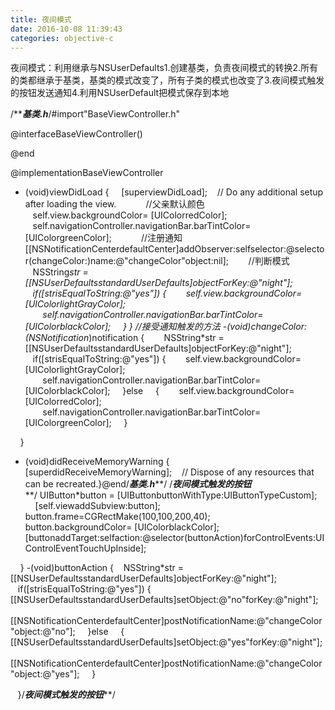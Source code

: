 ```yaml
---
title: 夜间模式
date: 2016-10-08 11:39:43
categories: objective-c
---
```

夜间模式：利用继承与NSUserDefaults1.创建基类，负责夜间模式的转换2.所有的类都继承于基类，基类的模式改变了，所有子类的模式也改变了3.夜间模式触发的按钮发送通知4.利用NSUserDefault把模式保存到本地
<!-- more -->
/*************基类.h***********/#import"BaseViewController.h"

@interfaceBaseViewController()

@end

@implementationBaseViewController

- (void)viewDidLoad {
    [superviewDidLoad];
   // Do any additional setup after loading the view.
   
   
   //父亲默认颜色
   self.view.backgroundColor= [UIColorredColor];
   self.navigationController.navigationBar.barTintColor= [UIColorgreenColor];
   
   
   //注册通知
    [[NSNotificationCenterdefaultCenter]addObserver:selfselector:@selector(changeColor:)name:@"changeColor"object:nil];
   
   //判断模式
   NSString*str = [[NSUserDefaultsstandardUserDefaults]objectForKey:@"night"];
   if([strisEqualToString:@"yes"]) {
       self.view.backgroundColor= [UIColorlightGrayColor];
       self.navigationController.navigationBar.barTintColor= [UIColorblackColor];
    }
}
//接受通知触发的方法
-(void)changeColor:(NSNotification*)notification
{
   
   NSString*str = [[NSUserDefaultsstandardUserDefaults]objectForKey:@"night"];
   if([strisEqualToString:@"yes"]) {
       self.view.backgroundColor= [UIColorlightGrayColor];
       self.navigationController.navigationBar.barTintColor= [UIColorblackColor];
    }else
    {
       self.view.backgroundColor= [UIColorredColor];
       self.navigationController.navigationBar.barTintColor= [UIColorgreenColor];
    }

   
}
- (void)didReceiveMemoryWarning {
    [superdidReceiveMemoryWarning];
   // Dispose of any resources that can be recreated.}@end/*************基类.h***************/
/*************夜间模式触发的按钮***************/ UIButton*button = [UIButtonbuttonWithType:UIButtonTypeCustom];
    [self.viewaddSubview:button];
    button.frame=CGRectMake(100,100,200,40);
    button.backgroundColor= [UIColorblackColor];
   
    [buttonaddTarget:selfaction:@selector(buttonAction)forControlEvents:UIControlEventTouchUpInside];

   
}
-(void)buttonAction
{
   NSString*str = [[NSUserDefaultsstandardUserDefaults]objectForKey:@"night"];
   if([strisEqualToString:@"yes"]) {
        [[NSUserDefaultsstandardUserDefaults]setObject:@"no"forKey:@"night"];
       
        [[NSNotificationCenterdefaultCenter]postNotificationName:@"changeColor"object:@"no"];
    }else
    {
        [[NSUserDefaultsstandardUserDefaults]setObject:@"yes"forKey:@"night"];
       
        [[NSNotificationCenterdefaultCenter]postNotificationName:@"changeColor"object:@"yes"];
    }

   }/*************夜间模式触发的按钮***************/
